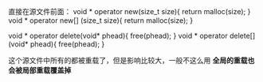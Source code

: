 直接在源文件前面：
void * operator new(size_t size){
	return malloc(size);
}
void * operator new[] (size_t size){
	return malloc(size);
}

void * operator delete(void* phead){
	free(phead);
}
void * operator delete[] (void* phead){
	free(phead);
}

这个源文件中所有的都被重载了，但是影响比较大，一般不这么用
**全局的重载也会被局部重载覆盖掉**

